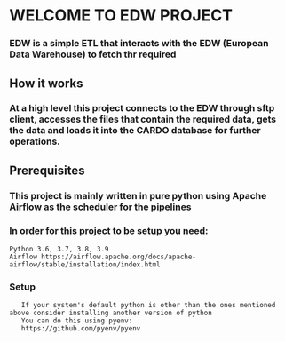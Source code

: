 # WELCOME TO EDW PROJECT

### EDW is a simple ETL that interacts with the EDW (European Data Warehouse) to fetch thr required

## How it works
### At a high level this project connects to the EDW through sftp client, accesses the files that contain the required data, gets the data and loads it into the CARDO database for further operations.

## Prerequisites

### This project is mainly written in pure python using Apache Airflow as the scheduler for the pipelines
### In order for this project to be setup you need:
    Python 3.6, 3.7, 3.8, 3.9
    Airflow https://airflow.apache.org/docs/apache-airflow/stable/installation/index.html

### Setup
       If your system's default python is other than the ones mentioned above consider installing another version of python
       You can do this using pyenv:
       https://github.com/pyenv/pyenv
